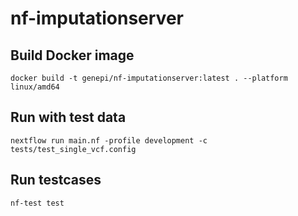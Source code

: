# nf-imputationserver


## Build Docker image

```
docker build -t genepi/nf-imputationserver:latest . --platform linux/amd64
```


## Run with test data

```
nextflow run main.nf -profile development -c tests/test_single_vcf.config
```


## Run testcases


```
nf-test test
```